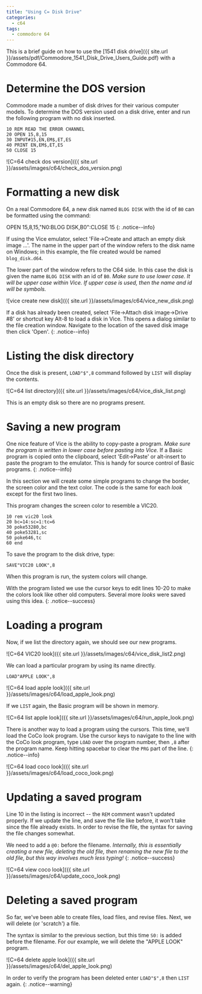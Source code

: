 ```yaml
---
title: "Using C= Disk Drive"
categories:
  - c64
tags:
  - commodore 64
---
```


This is a brief guide on how to use the [1541 disk drive]({{ site.url }}/assets/pdf/Commodore_1541_Disk_Drive_Users_Guide.pdf) with a Commodore 64.

# Determine the DOS version

Commodore made a number of disk drives for their various computer models. To determine the DOS version used on a disk drive, enter and run the following program with no disk inserted.

```
10 REM READ THE ERROR CHANNEL
20 OPEN 15,8,15
30 INPUT#15,EN,EM$,ET,ES
40 PRINT EN,EM$,ET,ES
50 CLOSE 15
```

![C=64 check dos version]({{ site.url }}/assets/images/c64/check_dos_version.png)

# Formatting a new disk

On a real Commodore 64, a new disk named `BLOG DISK` with the id of `B0` can be formatted using the command:  

OPEN 15,8,15,"N0:BLOG DISK,B0":CLOSE 15
{: .notice--info}

If using the Vice emulator, select 'File->Create and attach an empty disk image ...'. The name in the upper part of the window refers to the disk name on Windows; in this example, the file created would be named `blog_disk.d64`. 

The lower part of the window refers to the C64 side. In this case the disk is given the name `BLOG DISK` with an id of `B0`. *Make sure to use lower case. It will be upper case within Vice. If upper case is used, then the name and id will be symbols.*

![vice create new disk]({{ site.url }}/assets/images/c64/vice_new_disk.png)

If a disk has already been created, select 'File->Attach disk image->Drive #8' or shortcut key Alt-8 to load a disk in Vice. This opens a dialog similar to the file creation window. Navigate to the location of the saved disk image then click 'Open'.
{: .notice--info}

# Listing the disk directory

Once the disk is present, `LOAD"$",8` command followed by `LIST` will display the contents.

![C=64 list directory]({{ site.url }}/assets/images/c64/vice_disk_list.png)

This is an empty disk so there are no programs present.

# Saving a new program

One nice feature of Vice is the ability to copy-paste a program. _Make sure the program is written in lower case before pasting into Vice._ If a Basic program is copied onto the clipboard, select 'Edit->Paste' or alt-insert to paste the program to the emulator. This is handy for source control of Basic programs.
{: .notice--info}

In this section we will create some simple programs to change the border, the screen color and the text color. The code is the same for each *look* except for the first two lines.

This program changes the screen color to resemble a VIC20.
```
10 rem vic20 look
20 bc=14:sc=1:tc=6
30 poke53280,bc
40 poke53281,sc
50 poke646,tc
60 end
```

To save the program to the disk drive, type:
```
SAVE"VIC20 LOOK",8
```

When this program is run, the system colors will change.

With the program listed we use the cursor keys to edit lines 10-20 to make the colors look like other old computers. Several more *looks* were saved using this idea.
{: .notice--success}

# Loading a program

Now, if we list the directory again, we should see our new programs.

![C=64 VIC20 look]({{ site.url }}/assets/images/c64/vice_disk_list2.png)

We can load a particular program by using its name directly.

```
LOAD"APPLE LOOK",8
```

![C=64 load apple look]({{ site.url }}/assets/images/c64/load_apple_look.png)

If we `LIST` again, the Basic program will be shown in memory.

![C=64 list apple look]({{ site.url }}/assets/images/c64/run_apple_look.png)

There is another way to load a program using the cursors. This time, we'll load the CoCo look program. Use the cursor keys to navigate to the line with the CoCo look program, type `LOAD` over the program number, then `,8` after the program name. Keep hitting spacebar to clear the `PRG` part of the line. 
{: .notice--info}

![C=64 load coco look]({{ site.url }}/assets/images/c64/load_coco_look.png)

# Updating a saved program

Line 10 in the listing is incorrect -- the `REM` comment wasn't updated properly. If we update the line, and save the file like before, it won't take since the file already exists. In order to revise the file, the syntax for saving the file changes somewhat.

We need to add a `@0:` before the filename. *Internally, this is essentially creating a new file, deleting the old file, then renaming the new file to the old file, but this way involves much less typing!*
{: .notice--success}

![C=64 view coco look]({{ site.url }}/assets/images/c64/update_coco_look.png)

# Deleting a saved program

So far, we've been able to create files, load files, and revise files. Next, we will delete (or 'scratch') a file.

The syntax is similar to the previous section, but this time `S0:` is added before the filename. For our example, we will delete the "APPLE LOOK" program.

![C=64 delete apple look]({{ site.url }}/assets/images/c64/del_apple_look.png)

In order to verify the program has been deleted enter `LOAD"$",8` then `LIST` again.
{: .notice--warning}
